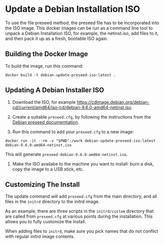 # Update a Debian Installation ISO

To use the file preseed method, the preseed file has to be incorporated into the ISO image.  This docker images can be run as a command line tool to unpack a Debian Installation ISO, for example, the netinst.iso, add files to it, and then pack it up as a fresh, bootable ISO again.

## Building the Docker Image

To build the image, run this command:
```
docker build -t debian-update-preseed-iso:latest .
```

## Updating A Debian Installer ISO

1. Download the ISO, for example https://cdimage.debian.org/debian-cd/current/amd64/iso-cd/debian-9.6.0-amd64-netinst.iso.

1. Create a suitable `preseed.cfg`, by following the instructions from the [Debian preseed documemtation](https://wiki.debian.org/DebianInstaller/Preseed).

1. Run this command to add your `preseed.cfg` to a new image:
```
docker run -it --rm -v "$PWD":/work debian-update-preseed-iso:latest debian-9.6.0-amd64-netinst.iso
```

  This will generate `preseed-debian-9.6.0-amd64-netinst.iso`.

1. Make the ISO availabe to the machine you want to install: burn a disk, copy the image to a USB stick, etc.


## Customizing The Install

The update command will add `preseed.cfg` from the main directory, and all files in the `initrd` directory to the initrd image.

As an example, there are three scripts in the `initrd/custom` directory that are called from `preseed.cfg` at various points during the installation. This allows you to fully customize the install.

When adding files to `initrd`, make sure you pick names that do not conflict with regular initrd image contents.
